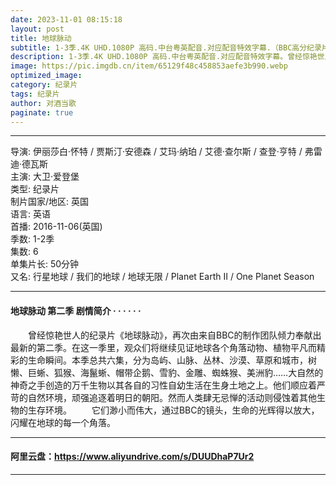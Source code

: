 ```yaml
---
date: 2023-11-01 08:15:18
layout: post
title: 地球脉动
subtitle: 1-3季.4K UHD.1080P 高码.中台粤英配音.对应配音特效字幕.（BBC高分纪录片）
description: 1-3季.4K UHD.1080P 高码.中台粤英配音.对应配音特效字幕。曾经惊艳世人的纪录片《地球脉动》，再次由来自BBC的制作团队倾力奉献出最新的第二季。在这一季里，观众们将继续见证地球各个角落动物、植物平凡而精彩的生命瞬间...
image: https://pic.imgdb.cn/item/65129f48c458853aefe3b990.webp
optimized_image: 
category: 纪录片
tags: 纪录片
author: 对酒当歌
paginate: true
---
```


---

导演: 伊丽莎白·怀特 / 贾斯汀·安德森 / 艾玛·纳珀 / 艾德·查尔斯 / 查登·亨特 / 弗雷迪·德瓦斯  
主演: 大卫·爱登堡  
类型: 纪录片  
制片国家/地区: 英国  
语言: 英语  
首播: 2016-11-06(英国)  
季数: 1-2季  
集数: 6  
单集片长: 50分钟  
又名: 行星地球 / 我们的地球  / 地球无限 / Planet Earth II / One Planet Season  

---

#### 地球脉动 第二季 剧情简介 · · · · · ·

　　曾经惊艳世人的纪录片《地球脉动》，再次由来自BBC的制作团队倾力奉献出最新的第二季。在这一季里，观众们将继续见证地球各个角落动物、植物平凡而精彩的生命瞬间。本季总共六集，分为岛屿、山脉、丛林、沙漠、草原和城市，树懒、巨蜥、狐猴、海鬣蜥、帽带企鹅、雪豹、金雕、蜘蛛猴、美洲豹……大自然的神奇之手创造的万千生物以其各自的习性自幼生活在生身土地之上。他们顺应着严苛的自然环境，顽强追逐着明日的朝阳。然而人类肆无忌惮的活动则侵蚀着其他生物的生存环境。
　　它们渺小而伟大，通过BBC的镜头，生命的光辉得以放大，闪耀在地球的每一个角落。

---

#### 阿里云盘：<https://www.aliyundrive.com/s/DUUDhaP7Ur2>

---
